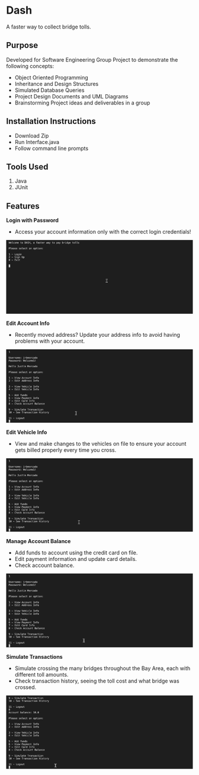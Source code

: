# Dash
A faster way to collect bridge tolls.

## Purpose
Developed for Software Engineering Group Project to demonstrate the following concepts:
- Object Oriented Programming
- Inheritance and Design Structures
- Simulated Database Queries
- Project Design Documents and UML Diagrams
- Brainstorming Project ideas and deliverables in a group

## Installation Instructions
- Download Zip
- Run Interface.java
- Follow command line prompts

## Tools Used
1. Java
2. JUnit

## Features
**Login with Password**
- Access your account information only with the correct login credentials!

![](login.gif)

**Edit Account Info**
- Recently moved address? Update your address info to avoid having problems with your account.

![](account.gif)

**Edit Vehicle Info**
- View and make changes to the vehicles on file to ensure your account gets billed properly every time you cross.

![](car.gif)

**Manage Account Balance**
- Add funds to account using the credit card on file.
- Edit payment information and update card details.
- Check account balance.

![](balance.gif)

**Simulate Transactions**
- Simulate crossing the many bridges throughout the Bay Area, each with different toll amounts.
- Check transaction history, seeing the toll cost and what bridge was crossed.

![](simulate.gif)
